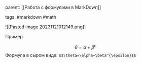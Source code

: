 parent: [[Работа с формулами в MarkDown]]

tags: #markdown #math 

![[Pasted image 20231121012149.png]]

Пример.

$$\theta=\alpha+\beta^{\epsilon}$$
Формула в сыром виде: `$$\theta=\alpha+\beta^{\epsilon}$$`
